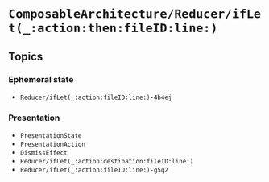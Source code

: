 # ``ComposableArchitecture/Reducer/ifLet(_:action:then:fileID:line:)``

## Topics

### Ephemeral state

- ``Reducer/ifLet(_:action:fileID:line:)-4b4ej``

### Presentation

- ``PresentationState``
- ``PresentationAction``
- ``DismissEffect``
- ``Reducer/ifLet(_:action:destination:fileID:line:)``
- ``Reducer/ifLet(_:action:fileID:line:)-g5q2``
